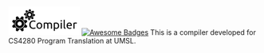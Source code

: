 ![Picture](https://github.com/thetotaljim/Compiler/blob/master/Assets/compilerLogo.png)
[![Awesome Badges](https://img.shields.io/badge/badges-awesome-green.svg)](https://github.com/Naereen/badges)
This is a compiler developed for CS4280 Program Translation at UMSL.

